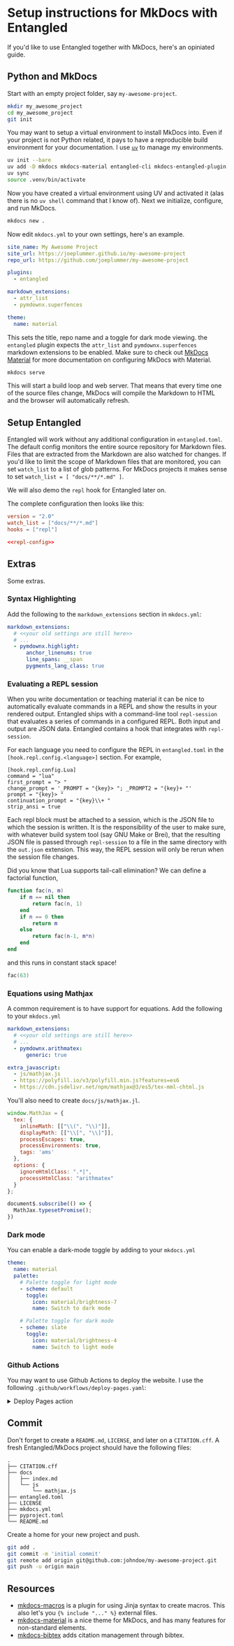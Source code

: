 # Setup instructions for MkDocs with Entangled
If you'd like to use Entangled together with MkDocs, here's an opiniated guide.

## Python and MkDocs
Start with an empty project folder, say `my-awesome-project`.

```sh
mkdir my_awesome_project
cd my_awesome_project
git init
```

You may want to setup a virtual environment to install MkDocs into. Even if your project is not Python related, it pays to have a reproducible build environment for your documentation. I use [`uv`](https://docs.astral.sh/uv/) to manage my environments.

```bash
uv init --bare
uv add -D mkdocs mkdocs-material entangled-cli mkdocs-entangled-plugin
uv sync
source .venv/bin/activate
```

Now you have created a virtual environment using UV and activated it (alas there is no `uv shell` command that I know of).
Next we initialize, configure, and run MkDocs.

```sh
mkdocs new .
```

Now edit `mkdocs.yml` to your own settings, here's an example.

```yaml
site_name: My Awesome Project
site_url: https://joeplummer.github.io/my-awesome-project
repo_url: https://github.com/joeplummer/my-awesome-project

plugins:
  - entangled

markdown_extensions:
  - attr_list
  - pymdownx.superfences

theme:
  name: material
```

This sets the title, repo name and a toggle for dark mode viewing. the `entangled` plugin expects the `attr_list` and `pymdownx.superfences` markdown extensions to be enabled.
Make sure to check out [MkDocs Material](https://squidfunk.github.io/mkdocs-material/) for more documentation on configuring MkDocs with Material.

```sh
mkdocs serve
```

This will start a build loop and web server. That means that every time one of the source files change, MkDocs will compile the Markdown to HTML and the browser will automatically refresh.

## Setup Entangled
Entangled will work without any additional configuration in `entangled.toml`. The default config monitors the entire source repository for Markdown files. Files that are extracted from the Markdown are also watched for changes. If you'd like to limit the scope of Markdown files that are monitored, you can set `watch_list` to a list of glob patterns. For MkDocs projects it makes sense to set `watch_list = [ "docs/**/*.md" ]`.

We will also demo the `repl` hook for Entangled later on.

The complete configuration then looks like this:

``` {.toml file=examples/entangled.toml}
version = "2.0"
watch_list = ["docs/**/*.md"]
hooks = ["repl"]

<<repl-config>>
```

## Extras
Some extras.

### Syntax Highlighting
Add the following to the `markdown_extensions` section in `mkdocs.yml`:

```yaml
markdown_extensions:
  # <<your old settings are still here>>
  # ...
  - pymdownx.highlight:
      anchor_linenums: true
      line_spans: __span
      pygments_lang_class: true
```

### Evaluating a REPL session
When you write documentation or teaching material it can be nice to automatically evaluate commands in a REPL and show the results in your rendered output. Entangled ships with a command-line tool `repl-session` that evaluates a series of commands in a configured REPL. Both input and output are JSON data.
Entangled contains a hook that integrates with `repl-session`.

For each language you need to configure the REPL in `entangled.toml` in the `[hook.repl.config.<language>]` section. For example,

``` {toml #repl-config}
[hook.repl.config.Lua]
command = "lua"
first_prompt = "> "
change_prompt = '_PROMPT = "{key}> "; _PROMPT2 = "{key}+ "'
prompt = "{key}> "
continuation_prompt = "{key}\\+ "
strip_ansi = true
```

Each repl block must be attached to a session, which is the JSON file to which the session is written. It is the responsibility of the user to make sure, with whatever build system tool (say GNU Make or Brei), that the resulting JSON file is passed through `repl-session` to a file in the same directory with the `out.json` extension. This way, the REPL session will only be rerun when the session file changes.

Did you know that Lua supports tail-call elimination? We can define a factorial function,

``` {.lua .repl #lua-repl session=examples/lua-session.json}
function fac(n, m)
    if m == nil then
        return fac(n, 1)
    end
    if n == 0 then
        return m
    else
        return fac(n-1, m*n)
    end
end
```

and this runs in constant stack space!

``` {.lua .repl #lua-repl}
fac(63)
```

### Equations using Mathjax
A common requirement is to have support for equations. Add the following to your `mkdocs.yml`

```yaml
markdown_extensions:
  # <<your old settings are still here>>
  # ...
  - pymdownx.arithmatex:
      generic: true

extra_javascript:
  - js/mathjax.js
  - https://polyfill.io/v3/polyfill.min.js?features=es6
  - https://cdn.jsdelivr.net/npm/mathjax@3/es5/tex-mml-chtml.js
```

You'll also need to create `docs/js/mathjax.jl`.

```js
window.MathJax = {
  tex: {
    inlineMath: [["\\(", "\\)"]],
    displayMath: [["\\[", "\\]"]],
    processEscapes: true,
    processEnvironments: true,
    tags: 'ams'
  },
  options: {
    ignoreHtmlClass: ".*|",
    processHtmlClass: "arithmatex"
  }
};

document$.subscribe(() => {
  MathJax.typesetPromise();
})
```

### Dark mode
You can enable a dark-mode toggle by adding to your `mkdocs.yml`

```yaml
theme:
  name: material
  palette:
    # Palette toggle for light mode
    - scheme: default
      toggle:
        icon: material/brightness-7
        name: Switch to dark mode

    # Palette toggle for dark mode
    - scheme: slate
      toggle:
        icon: material/brightness-4
        name: Switch to light mode
```

### Github Actions
You may want to use Github Actions to deploy the website. I use the following `.github/workflows/deploy-pages.yaml`:

<details><summary>Deploy Pages action</summary>

Note from two years later: Github Actions are extraordinarily fickle and require constant maintenance. Always make sure that you update to the newest versions. This version is from October 2025:

```yaml
name: Deploy pages

# Controls when the workflow will run
on:
  # Triggers the workflow on push or pull request events but only for the "main" branch
  push:
    branches: ["main"]

  # Allows you to run this workflow manually from the Actions tab
  workflow_dispatch:

permissions:
  contents: read
  pages: write
  id-token: write

# Allow only one concurrent deployment, skipping runs queued between the run in-progress and latest queued.
# However, do NOT cancel in-progress runs as we want to allow these production deployments to complete.
concurrency:
  group: "pages"
  cancel-in-progress: false

# A workflow run is made up of one or more jobs that can run sequentially or in parallel
jobs:
  # This workflow contains a single job called "build"
  build:
    # The type of runner that the job will run on
    runs-on: ubuntu-latest

    # Steps represent a sequence of tasks that will be executed as part of the job
    steps:
      # Checks-out your repository under $GITHUB_WORKSPACE, so your job can access it
      - uses: actions/checkout@v4

      - name: Install uv
        uses: astral-sh/setup-uv@v6

      - name: Install dependencies
        run: uv sync

      - name: Run MkDocs
        run: uv run mkdocs build

      - name: Configure GitHub Pages
        uses: actions/configure-pages@v5

      - name: Upload artifact
        uses: actions/upload-pages-artifact@v4
        with:
          path: "site"

  deploy:
    environment:
      name: github-pages
      url: ${{ steps.deployment.outputs.page_url }}
    runs-on: ubuntu-latest
    needs: build
    steps:
      - name: Deploy to GitHub Pages
        id: deployment
        uses: actions/deploy-pages@v4
```

</details>

## Commit
Don't forget to create a `README.md`, `LICENSE`, and later on a `CITATION.cff`.
A fresh Entangled/MkDocs project should have the following files:

```
.
├── CITATION.cff
├── docs
│   ├── index.md
│   └── js
│       └── mathjax.js
├── entangled.toml
├── LICENSE
├── mkdocs.yml
├── pyproject.toml
└── README.md
```

Create a home for your new project and push.

```sh
git add .
git commit -m 'initial commit'
git remote add origin git@github.com:johndoe/my-awesome-project.git
git push -u origin main
```

## Resources

- [mkdocs-macros](https://mkdocs-macros-plugin.readthedocs.io/en/latest/) is a plugin for using Jinja syntax to create macros. This also let's you `{% include "..." %}` external files.
- [mkdocs-material](https://squidfunk.github.io/mkdocs-material/) is a nice theme for MkDocs, and has many features for non-standard elements.
- [mkdocs-bibtex](https://github.com/shyamd/mkdocs-bibtex/) adds citation management through bibtex.
